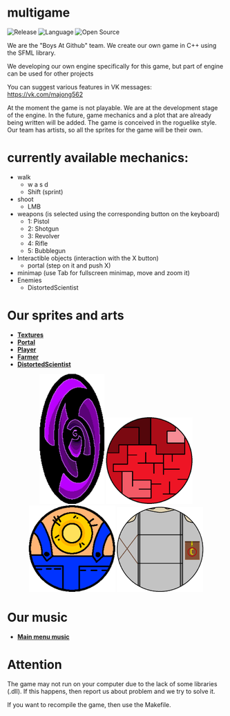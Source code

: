 # multigame

![Release](https://img.shields.io/badge/Version-v0.0.4-blueviolet)
![Language](https://img.shields.io/badge/Language-C%2B%2B-0052cf)
![Open Source](https://badges.frapsoft.com/os/v2/open-source.svg?v=103)

We are the "Boys At Github" team. We create our own game in C++ using the SFML library.

We developing our own engine specifically for this game, but part of engine can be used for other projects

You can suggest various features in VK messages: https://vk.com/majong562

At the moment the game is not playable. We are at the development stage of the engine. In the future, game mechanics and a plot that are already being written will be added. The game is conceived in the roguelike style. Our team has artists, so all the sprites for the game will be their own.

# currently available mechanics:
- walk
  - w a s d
  - Shift (sprint)
- shoot
  - LMB
- weapons (is selected using the corresponding button on the keyboard)
  - 1: Pistol
  - 2: Shotgun
  - 3: Revolver
  - 4: Rifle
  - 5: Bubblegun
- Interactible objects (interaction with the X button)
  - portal (step on it and push X)
- minimap (use Tab for fullscreen minimap, move and zoom it)
- Enemies
  - DistortedScientist


# Our sprites and arts
- **[Textures](https://github.com/George562/multigame/blob/main/sources/textures)**
- **[Portal](https://github.com/George562/multigame/blob/main/sources/textures/Portal.png)**
- **[Player](https://github.com/George562/multigame/blob/main/sources/textures/Player.png)**
- **[Farmer](https://github.com/George562/multigame/blob/main/sources/textures/Farmer.png)**
- **[DistortedScientist](https://github.com/George562/multigame/blob/main/sources/textures/DistortedScientist.png)**

<p align="center">
	<img src="./sources/textures/Portal.png" height="300">
  <img src="./sources/textures/Player.png" width="200">
  <img src="./sources/textures/Farmer.png" width="200">
  <img src="./sources/textures/DistortedScientist.png" width="200">
</p>

# Our music
- **[Main menu music](https://github.com/George562/multigame/blob/main/sources/music/RestAreaMusic.wav)**

# Attention

The game may not run on your computer due to the lack of some libraries (.dll). If this happens, then report us about problem and we try to solve it.

If you want to recompile the game, then use the Makefile.
